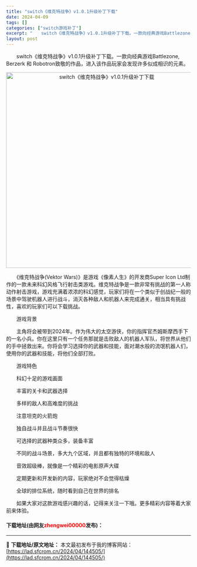 ```yaml
---
title: "switch《维克特战争》v1.0.1升级补丁下载"
date: 2024-04-09
tags: []
categories: ["switch游戏补丁"]
excerpt: "　　switch《维克特战争》v1.0.1升级补丁下载。一款向经典游戏Battlezone, Berzerk 和 Robotron致敬的作品，进入该作品玩家会发现许多似成相识的元素。 　　《维克特战争(Vektor Wars)》是游戏《像素人生》的开发商Super Icon Ltd制作的一款未来科幻&hellip;"
layout: post
---
```


 <p>　　switch《维克特战争》v1.0.1升级补丁下载。一款向经典游戏Battlezone, Berzerk 和 Robotron致敬的作品，进入该作品玩家会发现许多似成相识的元素。</p> <p align="center"><img align="" border="0" src="https://lad.sfcrom.cn/wp-content/uploads/2024/04/20240409_66152490eecaa.webp" width="533" alt="switch《维克特战争》v1.0.1升级补丁下载" /></p> <p>　　《维克特战争(Vektor Wars)》是游戏《像素人生》的开发商Super Icon Ltd制作的一款未来科幻风格飞行射击类游戏。维克特战争是一款非常有挑战的第一人称动作射击游戏，游戏充满着浓浓的科幻感觉，玩家们将在一个类似于创战纪一般的场景中驾驶机器人进行战斗，消灭各种敌人和机器人来完成通关，相当具有挑战性，喜欢的玩家们可以下载挑战。</p> <p>　　游戏背景</p> <p>　　主角将会被带到2024年。作为伟大的太空游侠，你的指挥官杰姆斯摩西手下的一名小兵。你在这里只有一个任务那就是击败敌人的机器人军队，将世界从他们的手中拯救出来。你将会学习选择你的武器和技能，面对潮水般的流氓机器人们，使用你的武器和技能，将他们全部打败。</p> <p>　　游戏特色</p> <p>　　科幻十足的游戏画面</p> <p>　　丰富的关卡和武器选择</p> <p>　　多样的敌人和高难度的挑战</p> <p>　　注意坦克的火箭炮</p> <p>　　独自战斗并且战斗节奏很快</p> <p>　　可选择的武器种类众多，装备丰富</p> <p>　　不同的战斗场景，多大九个区域，并且都有独特的环境和敌人</p> <p>　　音效超级棒，就像是一个精彩的电影原声大碟</p> <p>　　定期更新和开发新的内容，玩家绝对不会觉得枯燥</p> <p>　　全球的排位系统，随时看到自己在世界的排名</p> <p>　　如果大家对这款游戏感兴趣的话，记得来关注一下哦。更多精彩内容等着大家前来体验。</p> <p><h4>下载地址(由网友<font color="red">zhengwei00000</font>发布)：</h4></p> 

---
📖 **下载地址/原文地址：** 本文最初发布于我的博客网站：[https://lad.sfcrom.cn/2024/04/144505/](https://lad.sfcrom.cn/2024/04/144505/)
